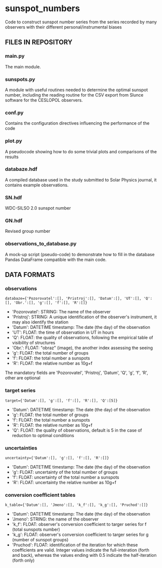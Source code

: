 # sunspot_numbers

Code to construct sunspot number series from the series recorded by many observers with their different personal/instrumental biases

## FILES IN REPOSITORY

### main.py
The main module.

### sunspots.py
A module with useful routines needed to determine the optimal sunspot number, including the reading routine for the CSV export from Slunce software for the CESLOPOL observers.

### conf.py
Contains the configuration directives influencing the performance of the code

### plot.py
A pseudocode showing how to do some trivial plots and comparisons of the results

### databaze.hdf
A compiled database used in the study submitted to Solar Physics journal, it contains example observations. 

### SN.hdf
WDC-SILSO 2.0 sunspot number

### GN.hdf
Revised group number

### observations_to_database.py
A mock-up script (pseudo-code) to demonstrate how to fill in the database Pandas DataFrame compatible with the main code. 

## DATA FORMATS
### observations
```
databaze={'Pozorovatel':[], 'Pristroj':[], 'Datum':[], 'UT':[], 'Q':[], 'Obr.':[], 'g':[], 'f':[], 'R':[]}
```

* 'Pozorovatel': STRING: The name of the observer
* 'Pristroj': STRING: A unique identification of the observer's instrument, it may also identify the station
* 'Datum': DATETIME timestamp: The date (the day) of the observation
* 'UT': FLOAT: the time of observation in UT in hours
* 'Q': FLOAT: the quality of observations, following the empirical table of visibility of structures
* 'Obr.': FLOAT: "obraz" (image), the another index assessing the seeing
* 'g': FLOAT: the total number of groups
* 'f': FLOAT: the total number a sunspots
* 'R': FLOAT: the relative number as 10g+f
 
The mandatory fields are 'Pozorovatel', 'Pristroj', 'Datum', 'Q', 'g', 'f', 'R', other are optional

### target series
```
target={'Datum':[], 'g':[], 'f':[], 'R':[], 'Q':[5]}
```

* 'Datum': DATETIME timestamp: The date (the day) of the observation
* 'g': FLOAT: the total number of groups
* 'f': FLOAT: the total number a sunspots
* 'R': FLOAT: the relative number as 10g+f
* 'Q': FLOAT: the quality of observations, default is 5 in the case of reduction to optimal conditions

### uncertainties
```
uncertainty={'Datum':[], 'g':[], 'f':[], 'R':[]}
```

* 'Datum': DATETIME timestamp: The date (the day) of the observation
* 'g': FLOAT: uncertainty of the total number of groups
* 'f': FLOAT: uncertainty of the total number a sunspots
* 'R': FLOAT: uncertainty the relative number as 10g+f

### conversion coefficient tables
```
k_table={'Datum':[], 'Jmeno':[], 'k_f':[], 'k_g':[], 'Pruchod':[]}
```

* 'Datum': DATETIME timestamp: The date (the day) of the observation
* 'Jmeno': STRING: the name of the observer
* 'k_f': FLOAT: observer's conversion coefficient to targer series for f (total sunspots number)
* 'k_g': FLOAT: observer's conversion coefficient to targer series for g (number of sunspot groups)
* 'Pruchod': FLOAT: identification of the iteration for which these coefficients are valid. Integer values indicate the full-interation (forth and back), whereas the values ending with 0.5 indicate the half-iteration (forth only)
		